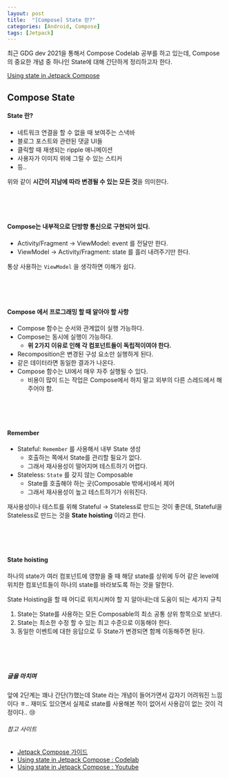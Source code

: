 ```yaml
---
layout: post
title:  "[Compose] State 란?"
categories: [Android, Compose]
tags: [Jetpack]
---
```


최근 GDG dev 2021을 통해서 Compose Codelab 공부를 하고 있는데, Compose의 중요한 개념 중 하나인 State에 대해 간단하게 정리하고자 한다.

[Using state in Jetpack Compose](https://www.youtube.com/watch?v=XXKmlKolcPk)





## Compose State

#### State 란?

* 네트워크 연결을 할 수 없을 때 보여주는 스낵바
* 블로그 포스트와 관련된 댓글 UI들
* 클릭할 때 재생되는 ripple 애니메이션
* 사용자가 이미지 위에 그릴 수 있는 스티커
* 등..

위와 같이 **시간이 지남에 따라 변경될 수 있는 모든 것**을 의미한다.

<br><br><br>

#### Compose는 내부적으로 단방향 통신으로 구현되어 있다.

* Activity/Fragment -> ViewModel: event 를 전달만 한다.
* ViewModel -> Activity/Fragment: state 를 흘러 내려주기만 한다.

통상 사용하는 `ViewModel` 을 생각하면 이해가 쉽다.

<br><br><br>

#### Compose 에서 프로그래밍 할 때 알아야 할 사항

* Compose 함수는 순서와 관계없이 실행 가능하다.
* Compose는 동시에 실행이 가능하다.
    * **위 2가지 이유로 인해 각 컴포넌트들이 독립적이여야 한다.**
* Recomposition은 변경된 구성 요소만 실행하게 된다.
* 같은 데이터라면 동일한 결과가 나온다.
* Compose 함수는 UI에서 매우 자주 실행될 수 있다.
    * 비용이 많이 드는 작업은 Compose에서 하지 말고 외부의 다른 스레드에서 해주어야 함.

<br><br><br>

#### Remember

* Stateful: `Remember` 를 사용해서 내부 State 생성
    * 호출하는 쪽에서 State를 관리할 필요가 없다.
    * 그래서 재사용성이 떨어지며 테스트하기 어렵다.
* Stateless: `State` 를 갖지 않는 Composable
    * State를 호출해야 하는 곳(Composable 밖에서)에서 제어
    * 그래서 재사용성이 높고 테스트하기가 쉬워진다.

재사용성이나 테스트를 위해 Stateful -> Stateless로 만드는 것이 좋은데, Stateful을 Stateless로 만드는 것을 **State hoisting** 이라고 한다.

<br><br><br>

#### State hoisting

하나의 state가 여러 컴포넌트에 영향을 줄 때 해당 state를 상위에 두어 같은 level에 위치한 컴포넌트들이 하나의 state를 바라보도록 하는 것을 말한다.

State Hoisting을 할 때 어디로 위치시켜야 할 지 알아내는데 도움이 되는 세가지 규칙

1. State는 State를 사용하는 모든 Composable의 최소 공통 상위 항목으로 보낸다.
2. State는 최소한 수정 할 수 있는 최고 수준으로 이동해야 한다.
3. 동일한 이벤트에 대한 응답으로 두 State가 변경되면 함께 이동해주면 된다.

<br><br><br>

##### 글을 마치며

앞에 2단계는 꽤나 간단(?)했는데 State 라는 개념이 들어가면서 갑자기 어려워진 느낌이다 ㅎ.. 
재미도 있으면서 실제로 state를 사용해본 적이 없어서 사용감이 없는 것이 걱정이다.. 😢<br>

###### 참고 사이트
* [Jetpack Compose 가이드](https://developer.android.com/jetpack/compose/documentation)
* [Using state in Jetpack Compose : Codelab](https://developer.android.com/codelabs/jetpack-compose-state?authuser=4&continue=https%3A%2F%2Fdeveloper.android.com%2Fcourses%2Fpathways%2Fcompose%3Fhl%3Den%26authuser%3D4%23codelab-https%3A%2F%2Fdeveloper.android.com%2Fcodelabs%2Fjetpack-compose-state&hl=en#1)
* [Using state in Jetpack Compose : Youtube](https://www.youtube.com/watch?v=XXKmlKolcPk)